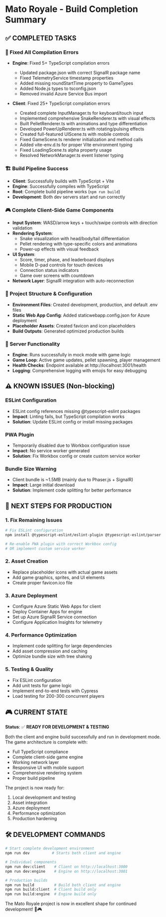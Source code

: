 # Mato Royale - Build Completion Summary

## ✅ COMPLETED TASKS

### 🔧 Fixed All Compilation Errors
- **Engine**: Fixed 5+ TypeScript compilation errors
  - Updated package.json with correct SignalR package name
  - Fixed TelemetryService timestamp properties  
  - Added missing roundStartTime property to GameTypes
  - Added Node.js types to tsconfig.json
  - Removed invalid Azure Service Bus import

- **Client**: Fixed 25+ TypeScript compilation errors
  - Created complete InputManager.ts for keyboard/touch input
  - Implemented comprehensive SnakeRenderer.ts with visual effects
  - Built PelletRenderer.ts with animations and type differentiation
  - Developed PowerUpRenderer.ts with rotating/pulsing effects
  - Created full-featured UIScene.ts with mobile controls
  - Fixed GameScene.ts renderer initialization and method calls
  - Added vite-env.d.ts for proper Vite environment typing
  - Fixed LoadingScene.ts alpha property usage
  - Resolved NetworkManager.ts event listener typing

### 🏗️ Build Pipeline Success
- **Client**: Successfully builds with TypeScript + Vite
- **Engine**: Successfully compiles with TypeScript
- **Root**: Complete build pipeline works (`npm run build`)
- **Development**: Both dev servers start and run correctly

### 🎮 Complete Client-Side Game Components
- **Input System**: WASD/arrow keys + touch/swipe controls with direction validation
- **Rendering System**: 
  - Snake visualization with head/body/tail differentiation
  - Pellet rendering with type-specific colors and animations
  - Power-up effects with visual feedback
- **UI System**: 
  - Score, timer, phase, and leaderboard displays
  - Mobile D-pad controls for touch devices
  - Connection status indicators
  - Game over screens with countdown
- **Network Layer**: SignalR integration with auto-reconnection

### 📁 Project Structure & Configuration
- **Environment Files**: Created development, production, and default .env files
- **Static Web App Config**: Added staticwebapp.config.json for Azure deployment
- **Placeholder Assets**: Created favicon and icon placeholders
- **Build Outputs**: Generated optimized production builds

### 🚀 Server Functionality
- **Engine**: Runs successfully in mock mode with game logic
- **Game Loop**: Active game updates, pellet spawning, player management
- **Health Checks**: Endpoint available at http://localhost:3001/health
- **Logging**: Comprehensive logging with emojis for easy debugging

## ⚠️ KNOWN ISSUES (Non-blocking)

### ESLint Configuration
- ESLint config references missing @typescript-eslint packages
- **Impact**: Linting fails, but TypeScript compilation works
- **Solution**: Update ESLint config or install missing packages

### PWA Plugin
- Temporarily disabled due to Workbox configuration issue
- **Impact**: No service worker generated
- **Solution**: Fix Workbox config or create custom service worker

### Bundle Size Warning
- Client bundle is ~1.5MB (mainly due to Phaser.js + SignalR)
- **Impact**: Large initial download
- **Solution**: Implement code splitting for better performance

## 🎯 NEXT STEPS FOR PRODUCTION

### 1. Fix Remaining Issues
```bash
# Fix ESLint configuration
npm install @typescript-eslint/eslint-plugin @typescript-eslint/parser --save-dev

# Re-enable PWA plugin with correct Workbox config
# OR implement custom service worker
```

### 2. Asset Creation
- Replace placeholder icons with actual game assets
- Add game graphics, sprites, and UI elements
- Create proper favicon.ico file

### 3. Azure Deployment
- Configure Azure Static Web Apps for client
- Deploy Container Apps for engine
- Set up Azure SignalR Service connection
- Configure Application Insights for telemetry

### 4. Performance Optimization
- Implement code splitting for large dependencies
- Add asset compression and caching
- Optimize bundle size with tree shaking

### 5. Testing & Quality
- Fix ESLint configuration
- Add unit tests for game logic
- Implement end-to-end tests with Cypress
- Load testing for 200-300 concurrent players

## 🎮 CURRENT STATE

**Status**: ✅ **READY FOR DEVELOPMENT & TESTING**

Both the client and engine build successfully and run in development mode. The game architecture is complete with:
- Full TypeScript compliance
- Complete client-side game engine
- Working network layer
- Responsive UI with mobile support
- Comprehensive rendering system
- Proper build pipeline

The project is now ready for:
1. Local development and testing
2. Asset integration
3. Azure deployment
4. Performance optimization
5. Production hardening

## 🛠️ DEVELOPMENT COMMANDS

```bash
# Start complete development environment
npm run dev          # Starts both client and engine

# Individual components
npm run dev:client    # Client on http://localhost:3000
npm run dev:engine    # Engine on http://localhost:3001

# Production builds
npm run build         # Build both client and engine
npm run build:client  # Client build only
npm run build:engine  # Engine build only
```

The Mato Royale project is now in excellent shape for continued development! 🐍🎮
